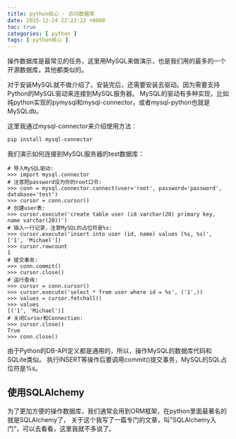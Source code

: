 ```yaml
---
title: python核心 - 访问数据库
date: 2015-12-24 22:22:22 +0800
toc: true
categories: [ python ]
tags: [ python核心 ]
---
```


操作数据库是最常见的任务，这里用MySQL来做演示，也是我们用的最多的一个开源数据库，其他都类似的。

对于安装MySQL就不做介绍了，安装完后，还需要安装去驱动。因为需要支持Python的MySQL驱动来连接到MySQL服务器。
MySQL的驱动有多种实现，比如纯python实现的pymysql和mysql-connector，或者mysql-python也就是MySQLdb。

这里我通过mysql-connector来介绍使用方法：

```bash
pip install mysql-connector
```

<!-- more -->

我们演示如何连接到MySQL服务器的test数据库：

```
# 导入MySQL驱动:
>>> import mysql.connector
# 注意把password设为你的root口令:
>>> conn = mysql.connector.connect(user='root', password='password', database='test')
>>> cursor = conn.cursor()
# 创建user表:
>>> cursor.execute('create table user (id varchar(20) primary key, name varchar(20))')
# 插入一行记录，注意MySQL的占位符是%s:
>>> cursor.execute('insert into user (id, name) values (%s, %s)', ['1', 'Michael'])
>>> cursor.rowcount
1
# 提交事务:
>>> conn.commit()
>>> cursor.close()
# 运行查询:
>>> cursor = conn.cursor()
>>> cursor.execute('select * from user where id = %s', ('1',))
>>> values = cursor.fetchall()
>>> values
[('1', 'Michael')]
# 关闭Cursor和Connection:
>>> cursor.close()
True
>>> conn.close()
```

由于Python的DB-API定义都是通用的，所以，操作MySQL的数据库代码和SQLite类似。
执行INSERT等操作后要调用commit()提交事务，MySQL的SQL占位符是%s。

## 使用SQLAlchemy

为了更加方便的操作数据库，我们通常会用到ORM框架，在python里面最著名的就是SQLAlchemy了，
关于这个我写了一篇专门的文章，叫"SQLAlchemy入门"，可以去看看，这里我就不多说了。





